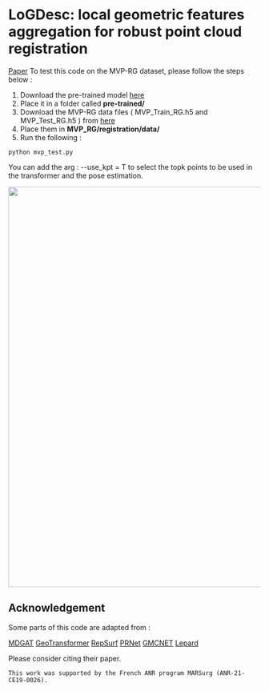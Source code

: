 # LoGDesc: local geometric features aggregation for robust point cloud registration    
[Paper](https://openaccess.thecvf.com/content/ACCV2024/html/Slimani_LoGDesc_Local_geometric_features_aggregation_for_robust_point_cloud_registration_ACCV_2024_paper.html)
To test this code on the MVP-RG dataset, please follow the steps below :

1. Download the pre-trained model [here](https://cloud.isir.upmc.fr/s/2yYXiFDyLiKPcHj)
2. Place it in a folder called **pre-trained/**
3. Download the MVP-RG data files ( MVP_Train_RG.h5  and MVP_Test_RG.h5 ) from [here](https://github.com/paul007pl/MVP_Benchmark/tree/main/registration)
4. Place them in **MVP_RG/registration/data/**
5. Run the following :


```
python mvp_test.py

```

You can add the arg :  --use_kpt = T  to select the topk points to be used in the transformer and the pose estimation.






<img src="examples.png" width="800"/>



## Acknowledgement

Some parts of this code are adapted from : 

[MDGAT](https://github.com/chenghao-shi/MDGAT-matcher)
[GeoTransformer](https://github.com/qinzheng93/GeoTransformer)
[RepSurf](https://github.com/hancyran/RepSurf)
[PRNet](https://github.com/WangYueFt/prnet)
[GMCNET](https://github.com/paul007pl/GMCNet)
[Lepard](https://github.com/rabbityl/lepard.git)
 
Please consider citing their paper.


```
This work was supported by the French ANR program MARSurg (ANR-21-CE19-0026).

```
